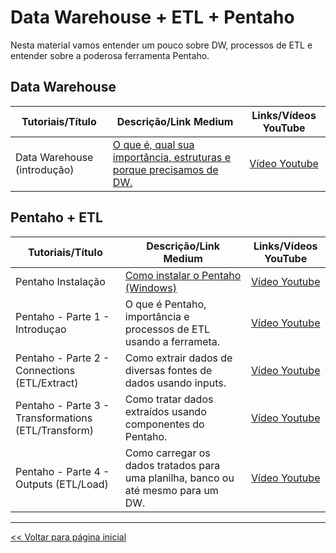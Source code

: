 # Data Warehouse + ETL + Pentaho
Nesta material vamos entender um pouco sobre DW, processos de ETL e entender sobre a poderosa ferramenta Pentaho.

## Data Warehouse
 | Tutoriais/Título | Descrição/Link Medium | Links/Vídeos YouTube |
 | --- | --- | :---: |
 | Data Warehouse (introdução) | [O que é, qual sua importância, estruturas e porque precisamos de DW.](https://medium.com/@dev.daniel.amorim/data-warehouse-d88394743db1) | [Vídeo Youtube](https://youtu.be/OnkZxHm8E_w) | 

## Pentaho + ETL
 | Tutoriais/Título | Descrição/Link Medium | Links/Vídeos YouTube |
 | --- | --- | :---: |
 | Pentaho Instalação | [Como instalar o Pentaho (Windows)](https://medium.com/@dev.daniel.amorim/pentaho-instala%C3%A7%C3%A3o-908d87c30e6f)| [Vídeo Youtube](https://youtu.be/PkelQF1dPvE) |
 | Pentaho - Parte 1 - Introduçao | O que é Pentaho, importância e processos de ETL usando a ferrameta. | [Vídeo Youtube](https://youtu.be/rMENCbrm_d8) |
 | Pentaho - Parte 2 - Connections (ETL/Extract) | Como extrair dados de diversas fontes de dados usando inputs. | [Vídeo Youtube](https://youtu.be/99yV9u3K9Dg) |
 | Pentaho - Parte 3 - Transformations (ETL/Transform) | Como tratar dados extraídos usando componentes do Pentaho. | [Vídeo Youtube](https://youtu.be/SpqS8rZxhQ8) |
 | Pentaho - Parte 4 - Outputs (ETL/Load) | Como carregar os dados tratados para uma planilha, banco ou até mesmo para um DW. | [Vídeo Youtube](https://youtu.be/dLQohgdC4cU) |
 
 <hr>

[<< Voltar para página inicial](https://github.com/dev-daniel-amorim)
